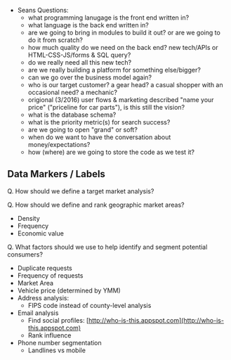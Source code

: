 * Seans Questions:
	* what programming lanugage is the front end written in?
	* what language is the back end written in?
	* are we going to bring in modules to build it out? or are we going to do it from scratch?
	* how much quality do we need on the back end? new tech/APIs or HTML-CSS-JS/forms & SQL query?
	* do we really need all this new tech?  
	* are we really building a platform for something else/bigger?
	* can we go over the business model again?  
	* who is our target customer? a gear head? a casual shopper with an occasional need? a mechanic? 
	* origional (3/2016) user flows & marketing described "name your price" ("priceline for car parts"), is this still the vision?
	* what is the database schema?
	* what is the priority metric(s) for search success?
	* are we going to open "grand" or soft?
	* when do we want to have the conversation about money/expectations?
	* how (where) are we going to store the code as we test it?

## Data Markers / Labels

Q. How should we define a target market analysis?

Q. How should we define and rank geographic market areas?

- Density
- Frequency
- Economic value

Q. What factors should we use to help identify and segment potential consumers?

- Duplicate requests
- Frequency of requests
- Market Area 
- Vehicle price (determined by YMM)
- Address analysis: 
	- FIPS code instead of county-level analysis
- Email analysis
	- Find social profiles: [http://who-is-this.appspot.com](http://who-is-this.appspot.com)
	- Rank influence
- Phone number segmentation
	- Landlines vs mobile
